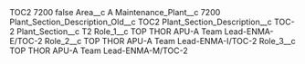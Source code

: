 <?xml version="1.0" encoding="UTF-8"?>
<CustomMetadata xmlns="http://soap.sforce.com/2006/04/metadata" xmlns:xsi="http://www.w3.org/2001/XMLSchema-instance" xmlns:xsd="http://www.w3.org/2001/XMLSchema">
    <label>TOC2 7200</label>
    <protected>false</protected>
    <values>
        <field>Area__c</field>
        <value xsi:type="xsd:string">A</value>
    </values>
    <values>
        <field>Maintenance_Plant__c</field>
        <value xsi:type="xsd:string">7200</value>
    </values>
    <values>
        <field>Plant_Section_Description_Old__c</field>
        <value xsi:type="xsd:string">TOC2</value>
    </values>
    <values>
        <field>Plant_Section_Description__c</field>
        <value xsi:type="xsd:string">TOC-2</value>
    </values>
    <values>
        <field>Plant_Section__c</field>
        <value xsi:type="xsd:string">T2</value>
    </values>
    <values>
        <field>Role_1__c</field>
        <value xsi:type="xsd:string">TOP THOR APU-A Team Lead-ENMA-E/TOC-2</value>
    </values>
    <values>
        <field>Role_2__c</field>
        <value xsi:type="xsd:string">TOP THOR APU-A Team Lead-ENMA-I/TOC-2</value>
    </values>
    <values>
        <field>Role_3__c</field>
        <value xsi:type="xsd:string">TOP THOR APU-A Team Lead-ENMA-M/TOC-2</value>
    </values>
</CustomMetadata>
